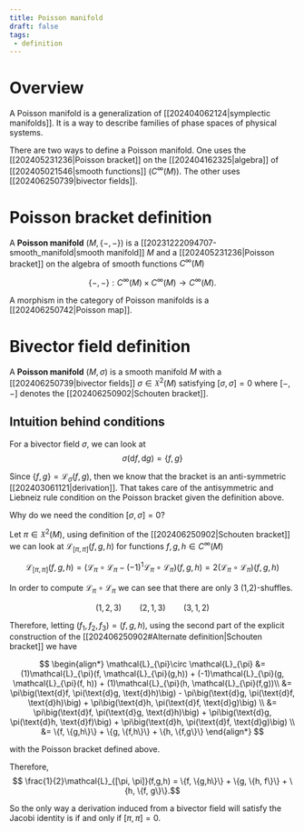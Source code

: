 ```yaml
---
title: Poisson manifold
draft: false
tags:
 - definition
---
```

# Overview
A Poisson manifold is a generalization of [[202404062124|symplectic manifolds]]. 
It is a way to describe families of phase spaces of physical systems. 

There are two ways to define a Poisson manifold. 
One uses the [[202405231236|Poisson bracket]] on the [[202404162325|algebra]] of [[202405021546|smooth functions]] $(C^\infty(M))$.
The other uses [[202406250739|bivector fields]]. 
# Poisson bracket definition
A **Poisson manifold** $(M, \{-,-\})$ is a [[20231222094707-smooth_manifold|smooth manifold]] $M$ and a [[202405231236|Poisson bracket]] on the algebra of smooth functions $C^{\infty}(M)$

$$\{-,-\}:C^{\infty}(M) \times C^{\infty}(M) \longrightarrow C^{\infty}(M).$$

A morphism in the category of Poisson manifolds is a [[202406250742|Poisson map]]. 

# Bivector field definition
A **Poisson manifold** $(M, \sigma)$ is a smooth manifold $M$ with a [[202406250739|bivector fields]] $\sigma \in \mathfrak{X}^2(M)$ satisfying $[\sigma, \sigma] = 0$ where $[-,-]$ denotes the [[202406250902|Schouten bracket]]. 

## Intuition behind conditions
For a bivector field $\sigma$, we can look at
$$\sigma(\text{d}f, \text{d}g) = \{f, g\}$$

Since $\{f,g\} = \mathcal{L}_{\sigma}(f,g)$, then we know that the bracket is an anti-symmetric [[202403061121|derivation]].
That takes care of the antisymmetric and Liebneiz rule condition on the Poisson bracket given the definition above. 

Why do we need the condition $[\sigma, \sigma] = 0$? 

Let $\pi \in \mathfrak{X}^{2}(M)$, using definition of the [[202406250902|Schouten bracket]] we can look at $\mathcal{L}_{[\pi, \pi]}(f,g,h)$ for functions $f,g,h \in C^{\infty}(M)$

$$ \mathcal{L}_{[\pi, \pi]}(f, g, h) = \big(\mathcal{L}_{\pi}\circ \mathcal{L}_{\pi} - (-1)^{1} \mathcal{L}_{\pi} \circ \mathcal{L}_{\pi}\big)(f,g,h) = 2\big(\mathcal{L}_{\pi} \circ \mathcal{L}_{\pi}\big)(f,g,h)$$

In order to compute $\mathcal{L}_{\pi} \circ \mathcal{L}_{\pi}$ we can see that there are only 3 (1,2)-shuffles.

$$ (1, 2, 3) \qquad (2, 1,3) \qquad (3, 1,2)$$

Therefore, letting $(f_{1}, f_{2}, f_{3}) = (f, g, h)$, using the second part of the explicit construction of the [[202406250902#Alternate definition|Schouten bracket]] we have

$$
\begin{align*}
\mathcal{L}_{\pi}\circ \mathcal{L}_{\pi}
&= (1)\mathcal{L}_{\pi}(f, \mathcal{L}_{\pi}(g,h)) + (-1)\mathcal{L}_{\pi}(g, \mathcal{L}_{\pi}(f, h)) + (1)\mathcal{L}_{\pi}(h, \mathcal{L}_{\pi}(f,g))\\
&= \pi\big(\text{d}f, \pi(\text{d}g, \text{d}h)\big) - \pi\big(\text{d}g, \pi(\text{d}f, \text{d}h)\big) + \pi\big(\text{d}h, \pi(\text{d}f, \text{d}g)\big) \\
&= \pi\big(\text{d}f, \pi(\text{d}g, \text{d}h)\big) + \pi\big(\text{d}g, \pi(\text{d}h, \text{d}f)\big) + \pi\big(\text{d}h, \pi(\text{d}f, \text{d}g)\big) \\
&= \{f, \{g,h\}\} + \{g, \{f,h\}\} + \{h, \{f,g\}\}
\end{align*}
$$

with the Poisson bracket defined above. 

Therefore,
$$ \frac{1}{2}\mathcal{L}_{[\pi, \pi]}(f,g,h) = \{f, \{g,h\}\} + \{g, \{h, f\}\} + \{h, \{f, g\}\}.$$

So the only way a derivation induced from a bivector field will satisfy the Jacobi identity is if and only if $[\pi, \pi] = 0$.
